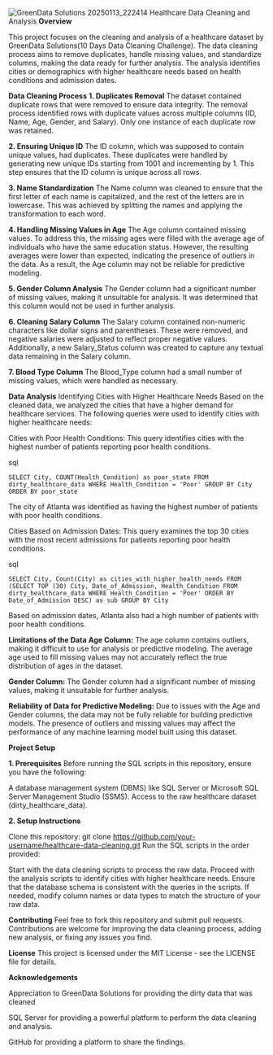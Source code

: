 ![GreenData Solutions 20250113_222414](https://github.com/user-attachments/assets/cf099813-841d-40a3-bd06-dcaddff281ea)
 Healthcare Data Cleaning and Analysis
     **Overview**
   
This project focuses on the cleaning and analysis of a healthcare dataset by GreenData Solutions(10 Days Data Cleaning Challenge). The data cleaning process aims to remove duplicates, handle missing values, and standardize columns, making the data ready for further analysis. The analysis identifies cities or demographics with higher healthcare needs based on health conditions and admission dates.

   **Data Cleaning Process**
**1. Duplicates Removal**
The dataset contained duplicate rows that were removed to ensure data integrity. The removal process identified rows with duplicate values across multiple columns (ID, Name, Age, Gender, and Salary). Only one instance of each duplicate row was retained.

**2. Ensuring Unique ID**
The ID column, which was supposed to contain unique values, had duplicates. These duplicates were handled by generating new unique IDs starting from 1001 and incrementing by 1. This step ensures that the ID column is unique across all rows.

**3. Name Standardization**
The Name column was cleaned to ensure that the first letter of each name is capitalized, and the rest of the letters are in lowercase. This was achieved by splitting the names and applying the transformation to each word.

**4. Handling Missing Values in Age**
The Age column contained missing values. To address this, the missing ages were filled with the average age of individuals who have the same education status. However, the resulting averages were lower than expected, indicating the presence of outliers in the data. As a result, the Age column may not be reliable for predictive modeling.

**5. Gender Column Analysis**
The Gender column had a significant number of missing values, making it unsuitable for analysis. It was determined that this column would not be used in further analysis.

**6. Cleaning Salary Column**
The Salary column contained non-numeric characters like dollar signs and parentheses. These were removed, and negative salaries were adjusted to reflect proper negative values. Additionally, a new Salary_Status column was created to capture any textual data remaining in the Salary column.

**7. Blood Type Column**
The Blood_Type column had a small number of missing values, which were handled as necessary.

**Data Analysis**
Identifying Cities with Higher Healthcare Needs
Based on the cleaned data, we analyzed the cities that have a higher demand for healthcare services. The following queries were used to identify cities with higher healthcare needs:

Cities with Poor Health Conditions: This query identifies cities with the highest number of patients reporting poor health conditions.

sql

```SELECT City, COUNT(Health_Condition) as poor_state FROM dirty_healthcare_data WHERE Health_Condition = 'Poor' GROUP BY City ORDER BY poor_state```

The city of Atlanta was identified as having the highest number of patients with poor health conditions.


Cities Based on Admission Dates: This query examines the top 30 cities with the most recent admissions for patients reporting poor health conditions.

sql

```SELECT City, Count(City) as cities_with_higher_health_needs FROM (SELECT TOP (30) City, Date_of_Admission, Health_Condition FROM dirty_healthcare_data WHERE Health_Condition = 'Poor' ORDER BY Date_of_Admission DESC) as sub GROUP BY City```

Based on admission dates, Atlanta also had a high number of patients with poor health conditions.

**Limitations of the Data**
**Age Column:** The age column contains outliers, making it difficult to use for analysis or predictive modeling. The average age used to fill missing values may not accurately reflect the true distribution of ages in the dataset.

**Gender Column:** The Gender column had a significant number of missing values, making it unsuitable for further analysis.

**Reliability of Data for Predictive Modeling:** Due to issues with the Age and Gender columns, the data may not be fully reliable for building predictive models. The presence of outliers and missing values may affect the performance of any machine learning model built using this dataset.

**Project Setup**

**1. Prerequisites**
Before running the SQL scripts in this repository, ensure you have the following:

A database management system (DBMS) like SQL Server or Microsoft SQL Server Management Studio (SSMS).
Access to the raw healthcare dataset (dirty_healthcare_data).

**2. Setup Instructions**

Clone this repository:
git clone https://github.com/your-username/healthcare-data-cleaning.git
Run the SQL scripts in the order provided:

Start with the data cleaning scripts to process the raw data.
Proceed with the analysis scripts to identify cities with higher healthcare needs.
Ensure that the database schema is consistent with the queries in the scripts. If needed, modify column names or data types to match the structure of your raw data.

**Contributing**
Feel free to fork this repository and submit pull requests. Contributions are welcome for improving the data cleaning process, adding new analysis, or fixing any issues you find.

**License**
This project is licensed under the MIT License - see the LICENSE file for details.

**Acknowledgements**

Appreciation to GreenData Solutions for providing the dirty data that was cleaned

SQL Server for providing a powerful platform to perform the data cleaning and analysis.

GitHub for providing a platform to share the findings.
